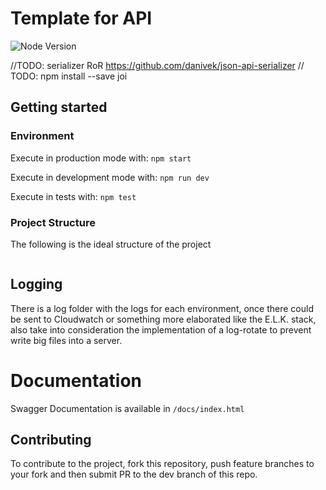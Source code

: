 # Template for API
![Node Version][node-image]

//TODO: serializer RoR https://github.com/danivek/json-api-serializer
// TODO: npm install --save joi

## Getting started
### Environment
Execute in production mode with:
`npm start`

Execute in development mode with: 
`npm run dev`

Execute in tests with: 
`npm test` 
### Project Structure
The following is the ideal structure of the project
```

```

## Logging

There is a log folder with the logs for each environment, once there could be sent to Cloudwatch or something more elaborated like the E.L.K. stack, also take into consideration the implementation of a log-rotate to prevent write big files into a server.

# Documentation
Swagger Documentation is available in `/docs/index.html`


## Contributing
To contribute to the project, fork this repository, push feature branches to your fork and then submit PR to the dev branch of this repo.

[node-image]: https://img.shields.io/badge/node-8.12.0-brightgreen.svg
